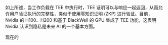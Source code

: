 如上所述，当工作负载在 TEE 中执行时，TEE 证明可以与响应一起返回，从而允许用户验证执行的完整性，类似于使用零知识证明 (ZKP) 进行验证。目前，Nvidia 的 H100、H200 和基于 BlackWell 的 GPU 集成了 TEE 功能，这表明 Nvidia 认识到隐私是未来 AI 的一个基本方面。







现在的